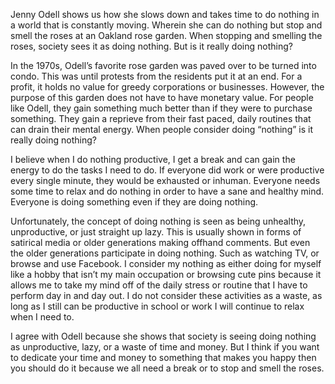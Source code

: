 Jenny Odell shows us how she slows down and takes time to do nothing in a world that is constantly moving. Wherein she can do nothing but stop and smell the roses at an Oakland rose garden. When stopping and smelling the roses, society sees it as doing nothing. But is it really doing nothing? 

In the 1970s, Odell’s favorite rose garden was paved over to be turned into condo. This was until protests from the residents put it at an end. For a profit, it holds no value for greedy corporations or businesses. However, the purpose of this garden does not have to have monetary value. For people like Odell, they gain something much better than if they were to purchase something. They gain a reprieve from their fast paced, daily routines that can drain their mental energy. When people consider doing “nothing” is it really doing nothing? 

I believe when I do nothing productive, I get a break and can gain the energy to do the tasks I need to do. If everyone did work or were productive every single minute, they would be exhausted or inhuman. Everyone needs some time to relax and do nothing in order to have a sane and healthy mind. Everyone is doing something even if they are doing nothing. 

Unfortunately, the concept of doing nothing is seen as being unhealthy, unproductive, or just straight up lazy. This is usually shown in forms of satirical media or older generations making offhand comments. But even the older generations participate in doing nothing. Such as watching TV, or browse and use Facebook. I consider my nothing as either doing for myself like a hobby that isn’t my main occupation or browsing cute pins because it allows me to take my mind off of the daily stress or routine that I have to perform day in and day out. I do not consider these activities as a waste, as long as I still can be productive in school or work I will continue to relax when I need to. 

I agree with Odell because she shows that society is seeing doing nothing as unproductive, lazy, or a waste of time and money. But I think if you want to dedicate your time and money to something that makes you happy then you should do it because we all need a break or to stop and smell the roses. 
